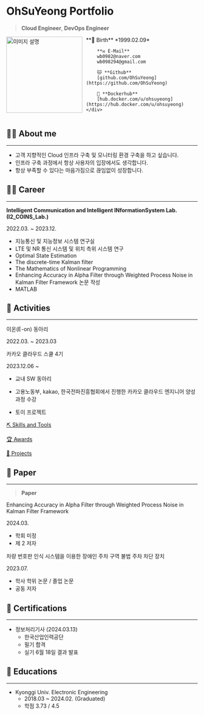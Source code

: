 # OhSuYeong Portfolio

> **Cloud Engineer**, **DevOps Engineer**
> 

<div style="overflow:auto;">
    <div style="float:left; margin-right:10px;">
        <img src="https://raw.githubusercontent.com/OhSuYeong/OhSuYeong/main/assets/101083171/abe91677-34a2-41b6-98e5-9ef185cd5dc5/KakaoTalk_20240306_090645281.jpg" alt="이미지 설명" width="200"/>
    </div>
    <div style="overflow:auto;">
        **🎂 Birth**  
        *1999.02.09*  

        **✉️ E-Mail**  
        wb0982@naver.com  
        wb098294@gmail.com  

        🐱 **Github**  
        [github.com/OhSuYeong](https://github.com/OhSuYeong)  

        🐳 **Dockerhub**  
        [hub.docker.com/u/ohsuyeong](https://hub.docker.com/u/ohsuyeong)
    </div>
</div>

## 🙋‍♂️ About me

---

- 고객 지향적인 Cloud 인프라 구축 및 모니터링 환경 구축을 하고 싶습니다.
- 인프라 구축 과정에서 항상 사용자의 입장에서도 생각합니다.
- 항상 부족할 수 있다는 마음가짐으로 끊임없이 성장합니다.

## 🏃‍♂️ Career

---

**Intelligent Communication and Intelligent INformationSystem Lab. (I2_COINS_Lab.)**

2022.03. ~ 2023.12.

- 지능통신 및 지능정보 시스템 연구실
- LTE 및 NR 통신 시스템 및 위치 측위 시스템 연구
- Optimal State Estimation
- The discrete-time Kalman filter
- The Mathematics of Nonlinear Programming
- Enhancing Accuracy in Alpha Filter through Weighted Process Noise in Kalman Filter Framework 논문 작성
- MATLAB

## 🎒 Activities

---

이온(E-on) 동아리

2022.03. ~ 2023.03

카카오 클라우드 스쿨 4기

2023.12.06 ~ 

- 교내 SW 동아리

- 고용노동부, kakao, 한국전파진흥협회에서 진행한 카카오 클라우드 엔지니어 양성과정 수강
- 토이 프로젝트

[⛏️ Skills and Tools](https://www.notion.so/f76a48b1d93141d3bb5d4120d2c0b4e0?pvs=21)

[🏆 Awards](https://www.notion.so/5e14c22afe1d412281984265f8cd8200?pvs=21)

[📝 Projects](https://www.notion.so/497dafea30304434851d28d51a3e51ab?pvs=21)

## **📜 Paper**

---

> **Paper**
> 

Enhancing Accuracy in Alpha Filter through Weighted Process Noise in Kalman Filter Framework

2024.03.

- 학회 미정
- 제 2 저자

차량 번호판 인식 시스템을 이용한 장애인 주차 구역 불법 주차 차단 장치

2023.07.

- 학사 학위 논문 / 졸업 논문
- 공동 저자

## 🏅 Certifications

---

- 정보처리기사 (2024.03.13)
    - 한국산업인력공단
    - 필기 합격
    - 실기 6월 18일 결과 발표

## 📖 Educations

---

- Kyonggi Univ. Electronic Engineering
    - 2018.03 ~ 2024.02. (Graduated)
    - 학점 3.73 / 4.5
